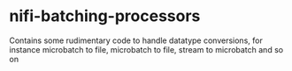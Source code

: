 # nifi-batching-processors
Contains some rudimentary code to handle datatype conversions, for instance microbatch to file, microbatch to file, stream to microbatch and so on
